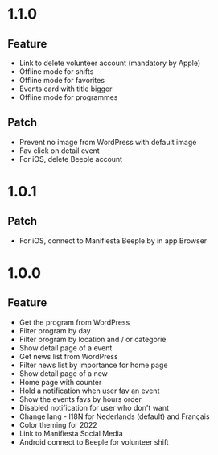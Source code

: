 # 1.1.0
## Feature
* Link to delete volunteer account (mandatory by Apple)
* Offline mode for shifts
* Offline mode for favorites
* Events card with title bigger
* Offline mode for programmes
## Patch
* Prevent no image from WordPress with default image
* Fav click on detail event
* For iOS, delete Beeple account

# 1.0.1
## Patch
* For iOS, connect to Manifiesta Beeple by in app Browser

# 1.0.0
## Feature
* Get the program from WordPress
* Filter program by day
* Filter program by location and / or categorie
* Show detail page of a event
* Get news list from WordPress
* Filter news list by importance for home page
* Show detail page of a new
* Home page with counter
* Hold a notification when user fav an event
* Show the events favs by hours order
* Disabled notification for user who don't want
* Change lang - I18N for Nederlands (default) and Français
* Color theming for 2022
* Link to Manifiesta Social Media
* Android connect to Beeple for volunteer shift
